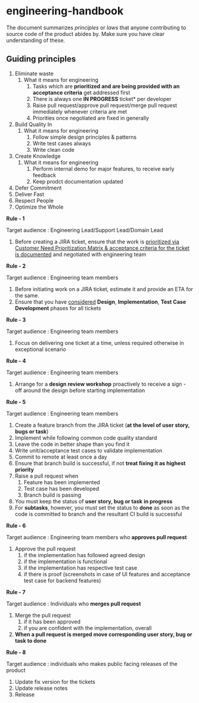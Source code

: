 # engineering-handbook

The document summarizes *principles* or *laws* that anyone contributing to source code of the product abides by. Make sure you have clear understanding of these.



## Guiding principles

1. Eliminate waste
   1. What it means for engineering
      1. Tasks which are **prioritized and are being provided with an acceptance criteria** get addressed first
      2. There is always one **IN PROGRESS** ticket* per developer
      3. Raise pull request/approve pull request/merge pull request immediately whenever criteria are met
      4. Priorities once negotiated are fixed in generally 
2. Build Quality In
   1. What it means for engineering
      1. Follow simple design principles & patterns
      2. Write test cases always
      3. Write clean code
3. Create Knowledge 
   1. What it means for engineering
      1. Perform internal demo for major features, to receive early feedback
      2. Keep prodct documentation updated
4. Defer Commitment
5. Deliver Fast 
6. Respect People
7. Optimize the Whole



**Rule - 1**

Target audience : Engineering Lead/Support Lead/Domain Lead

1. Before creating a JIRA ticket, ensure that the work is <u>prioritized via Customer Need Prioritization Matrix & acceptance criteria for the ticket is documented</u> and negotiated with engineering team

**Rule - 2**

Target audience : Engineering team members

1. Before initiating work on a JIRA ticket, estimate it and provide an ETA for the same. 
2. Ensure that you have <u>considered</u> **Design**, **Implementation**, **Test Case Development** phases for all tickets

**Rule - 3**

Target audience : Engineering team members

1. Focus on delivering one ticket at a time, unless required otherwise in exceptional scenario

**Rule - 4**

Target audience : Engineering team members

1.  Arrange for a **design review workshop** proactively to receive a sign - off around the design before starting implementation

**Rule - 5**

Target audience : Engineering team members

1. Create a feature branch from the JIRA ticket (**at the level of user story, bugs or task**)
2. Implement while following common code quality standard
3. Leave the code in better shape than you find it
4. Write unit/acceptance test cases to validate implementation
5. Commit to remote at least once a day
6. Ensure that branch build is successful, if not **treat fixing it as highest priority**
7. Raise a pull request when
   1. Feature has been implemented
   2. Test case has been developed
   3. Branch build is passing
8. You must keep the status of **user story, bug or task** **in progress** 
9. For **subtasks**, however, you must set the status to **done** as soon as the code is committed to branch and the resultant CI build is successful

**Rule - 6**

Target audience : Engineering team members who **approves pull request** 

1. Approve the pull request
   1. if the implementation has followed agreed design
   2. if the implementation is functional
   3. if the implementation has respective test case 
   4. if there is proof (screenshots in case of UI features and acceptance test case for backend features)

**Rule - 7**

Target audience : Individuals who **merges pull request**

1. Merge the pull request
   1. if it has been approved
   2. if you are confident with the implementation, overall
2. **When a pull request is merged move corresponding user story, bug or task to done**

**Rule - 8**

Target audience : individuals who makes public facing releases of the product

1. Update fix version for the tickets 
2. Update release notes
3. Release


   
